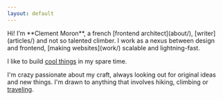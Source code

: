 ```yaml
---
layout: default
---
```


<div class="lead">
  Hi! I’m **Clement Moron**, a french [frontend architect](about/), [writer](articles/) and <span class="select-hide">not so</span> talented climber. I work as a nexus between design and frontend, [making websites](work/) scalable and lightning-fast.

  I like to build [cool things](projects/) in my spare time.

  I'm <span class="select-hide">crazy</span> passionate about my craft, always looking out for original ideas and new things. I'm drawn to anything that involves hiking, climbing or [traveling](https://vimeo.com/120206922).
</div>
